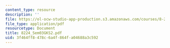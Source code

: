 ```yaml
---
content_type: resource
description: ''
file: https://ol-ocw-studio-app-production.s3.amazonaws.com/courses/8-224-exploring-black-holes-general-relativity-astrophysics-spring-2003/3f464ff8478c6a4f864fa04688a3c592_8224_Sem03GKS2.pdf
file_type: application/pdf
resourcetype: Document
title: 8224_Sem03GKS2.pdf
uid: 3f464ff8-478c-6a4f-864f-a04688a3c592
---
```

